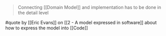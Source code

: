 > Connecting [[Domain Model]] and implementation has to be done in the detail level

#quote by [[Eric Evans]] on [[2 - A model expressed in software]] about how to express the model into [[Code]]